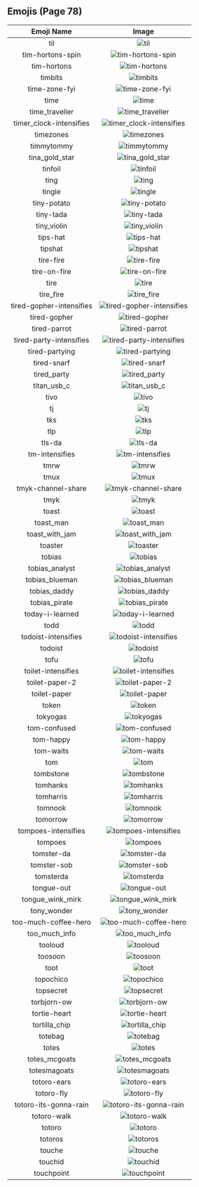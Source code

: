 
  ## Emojis (Page 78)
  |Emoji Name|Image|
  | :-: | :-: |
  |til| ![til](/output/til.png)|
  |tim-hortons-spin| ![tim-hortons-spin](/output/tim-hortons-spin.gif)|
  |tim-hortons| ![tim-hortons](/output/tim-hortons.gif)|
  |timbits| ![timbits](/output/timbits.png)|
  |time-zone-fyi| ![time-zone-fyi](/output/time-zone-fyi.png)|
  |time| ![time](/output/time.jpg)|
  |time_traveller| ![time_traveller](/output/time_traveller.png)|
  |timer_clock-intensifies| ![timer_clock-intensifies](/output/timer_clock-intensifies.gif)|
  |timezones| ![timezones](/output/timezones.jpg)|
  |timmytommy| ![timmytommy](/output/timmytommy.png)|
  |tina_gold_star| ![tina_gold_star](/output/tina_gold_star.gif)|
  |tinfoil| ![tinfoil](/output/tinfoil.gif)|
  |ting| ![ting](/output/ting.png)|
  |tingle| ![tingle](/output/tingle.png)|
  |tiny-potato| ![tiny-potato](/output/tiny-potato.jpg)|
  |tiny-tada| ![tiny-tada](/output/tiny-tada.png)|
  |tiny_violin| ![tiny_violin](/output/tiny_violin.png)|
  |tips-hat| ![tips-hat](/output/tips-hat.gif)|
  |tipshat| ![tipshat](/output/tipshat.gif)|
  |tire-fire| ![tire-fire](/output/tire-fire.gif)|
  |tire-on-fire| ![tire-on-fire](/output/tire-on-fire.gif)|
  |tire| ![tire](/output/tire.png)|
  |tire_fire| ![tire_fire](/output/tire_fire.jpg)|
  |tired-gopher-intensifies| ![tired-gopher-intensifies](/output/tired-gopher-intensifies.gif)|
  |tired-gopher| ![tired-gopher](/output/tired-gopher.png)|
  |tired-parrot| ![tired-parrot](/output/tired-parrot.gif)|
  |tired-party-intensifies| ![tired-party-intensifies](/output/tired-party-intensifies.gif)|
  |tired-partying| ![tired-partying](/output/tired-partying.png)|
  |tired-snarf| ![tired-snarf](/output/tired-snarf.png)|
  |tired_party| ![tired_party](/output/tired_party.gif)|
  |titan_usb_c| ![titan_usb_c](/output/titan_usb_c.png)|
  |tivo| ![tivo](/output/tivo.png)|
  |tj| ![tj](/output/tj.png)|
  |tks| ![tks](/output/tks.gif)|
  |tlp| ![tlp](/output/tlp.png)|
  |tls-da| ![tls-da](/output/tls-da.png)|
  |tm-intensifies| ![tm-intensifies](/output/tm-intensifies.gif)|
  |tmrw| ![tmrw](/output/tmrw.jpg)|
  |tmux| ![tmux](/output/tmux.png)|
  |tmyk-channel-share| ![tmyk-channel-share](/output/tmyk-channel-share.gif)|
  |tmyk| ![tmyk](/output/tmyk.gif)|
  |toast| ![toast](/output/toast.png)|
  |toast_man| ![toast_man](/output/toast_man.png)|
  |toast_with_jam| ![toast_with_jam](/output/toast_with_jam.png)|
  |toaster| ![toaster](/output/toaster.png)|
  |tobias| ![tobias](/output/tobias.png)|
  |tobias_analyst| ![tobias_analyst](/output/tobias_analyst.png)|
  |tobias_blueman| ![tobias_blueman](/output/tobias_blueman.png)|
  |tobias_daddy| ![tobias_daddy](/output/tobias_daddy.png)|
  |tobias_pirate| ![tobias_pirate](/output/tobias_pirate.png)|
  |today-i-learned| ![today-i-learned](/output/today-i-learned.png)|
  |todd| ![todd](/output/todd.png)|
  |todoist-intensifies| ![todoist-intensifies](/output/todoist-intensifies.gif)|
  |todoist| ![todoist](/output/todoist.png)|
  |tofu| ![tofu](/output/tofu.gif)|
  |toilet-intensifies| ![toilet-intensifies](/output/toilet-intensifies.gif)|
  |toilet-paper-2| ![toilet-paper-2](/output/toilet-paper-2.png)|
  |toilet-paper| ![toilet-paper](/output/toilet-paper.png)|
  |token| ![token](/output/token.png)|
  |tokyogas| ![tokyogas](/output/tokyogas.png)|
  |tom-confused| ![tom-confused](/output/tom-confused.png)|
  |tom-happy| ![tom-happy](/output/tom-happy.png)|
  |tom-waits| ![tom-waits](/output/tom-waits.png)|
  |tom| ![tom](/output/tom.png)|
  |tombstone| ![tombstone](/output/tombstone.png)|
  |tomhanks| ![tomhanks](/output/tomhanks.png)|
  |tomharris| ![tomharris](/output/tomharris.png)|
  |tomnook| ![tomnook](/output/tomnook.png)|
  |tomorrow| ![tomorrow](/output/tomorrow.png)|
  |tompoes-intensifies| ![tompoes-intensifies](/output/tompoes-intensifies.gif)|
  |tompoes| ![tompoes](/output/tompoes.jpg)|
  |tomster-da| ![tomster-da](/output/tomster-da.png)|
  |tomster-sob| ![tomster-sob](/output/tomster-sob.png)|
  |tomsterda| ![tomsterda](/output/tomsterda.png)|
  |tongue-out| ![tongue-out](/output/tongue-out.gif)|
  |tongue_wink_mirk| ![tongue_wink_mirk](/output/tongue_wink_mirk.png)|
  |tony_wonder| ![tony_wonder](/output/tony_wonder.png)|
  |too-much-coffee-hero| ![too-much-coffee-hero](/output/too-much-coffee-hero.jpg)|
  |too_much_info| ![too_much_info](/output/too_much_info.gif)|
  |tooloud| ![tooloud](/output/tooloud.png)|
  |toosoon| ![toosoon](/output/toosoon.gif)|
  |toot| ![toot](/output/toot.gif)|
  |topochico| ![topochico](/output/topochico.jpg)|
  |topsecret| ![topsecret](/output/topsecret.png)|
  |torbjorn-ow| ![torbjorn-ow](/output/torbjorn-ow.png)|
  |tortie-heart| ![tortie-heart](/output/tortie-heart.png)|
  |tortilla_chip| ![tortilla_chip](/output/tortilla_chip.png)|
  |totebag| ![totebag](/output/totebag.png)|
  |totes| ![totes](/output/totes.jpg)|
  |totes_mcgoats| ![totes_mcgoats](/output/totes_mcgoats.jpg)|
  |totesmagoats| ![totesmagoats](/output/totesmagoats.gif)|
  |totoro-ears| ![totoro-ears](/output/totoro-ears.gif)|
  |totoro-fly| ![totoro-fly](/output/totoro-fly.gif)|
  |totoro-its-gonna-rain| ![totoro-its-gonna-rain](/output/totoro-its-gonna-rain.png)|
  |totoro-walk| ![totoro-walk](/output/totoro-walk.gif)|
  |totoro| ![totoro](/output/totoro.gif)|
  |totoros| ![totoros](/output/totoros.gif)|
  |touche| ![touche](/output/touche.png)|
  |touchid| ![touchid](/output/touchid.png)|
  |touchpoint| ![touchpoint](/output/touchpoint.png)|
  
